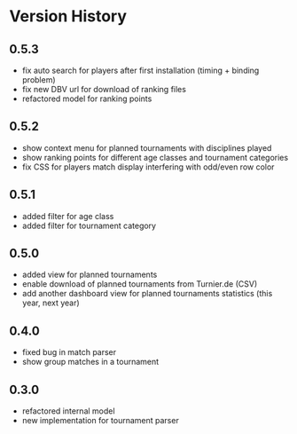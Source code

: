 # Version History

## 0.5.3
+ fix auto search for players after first installation (timing + binding problem)
+ fix new DBV url for download of ranking files
+ refactored model for ranking points

## 0.5.2
+ show context menu for planned tournaments with disciplines played 
+ show ranking points for different age classes and tournament categories
+ fix CSS for players match display interfering with odd/even row color

## 0.5.1 
+ added filter for age class
+ added filter for tournament category

## 0.5.0
+ added view for planned tournaments 
+ enable download of planned tournaments from Turnier.de (CSV)
+ add another dashboard view for planned tournaments statistics (this year, next year)

## 0.4.0
+ fixed bug in match parser
+ show group matches in a tournament

## 0.3.0
+ refactored internal model 
+ new implementation for tournament parser
